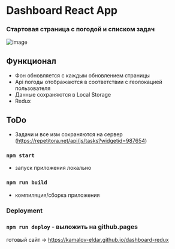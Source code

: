 # Dashboard React App

### Стартовая страница с погодой и списком задач

![image](https://github.com/kamalov-eldar/dashboard-ts/blob/master/src/img/to-do.jpg)

## Функционал

- Фон обновляется с каждым обновлением страницы
- Api погоды отображаются в соответствии с геолокацией пользователя
- Данные сохраняются в Local Storage
- Redux

## ToDo

- Задачи и все изм сохраняются на сервер (https://repetitora.net/api/js/tasks?widgetid=987654)

### `npm start`

- запуск приложения локально

### `npm run build`

- компиляция/сборка приложения

### Deployment

### `npm run deploy` - выложить на github.pages

готовый сайт -> https://kamalov-eldar.github.io/dashboard-redux
